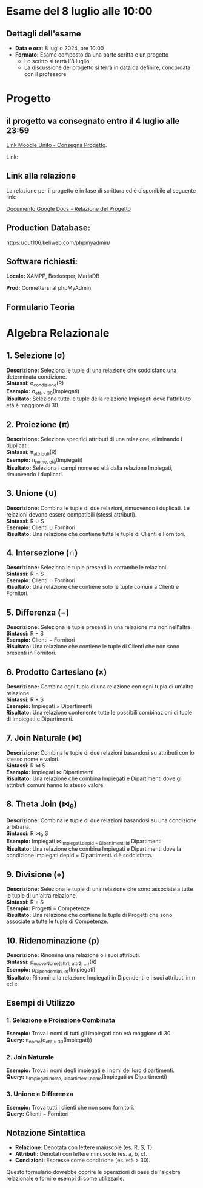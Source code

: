 # Esame del 8 luglio alle 10:00

## Dettagli dell'esame

- **Data e ora:** 8 luglio 2024, ore 10:00
- **Formato:** Esame composto da una parte scritta e un progetto
  - Lo scritto si terrà l'8 luglio
  - La discussione del progetto si terrà in data da definire, concordata con il professore

# Progetto

## il progetto va consegnato entro il 4 luglio alle 23:59

[Link Moodle Unito - Consegna Progetto](https://informatica.i-learn.unito.it/mod/assign/view.php?id=235786).

Link: 

## Link alla relazione

La relazione per il progetto è in fase di scrittura ed è disponibile al seguente link:

[Documento Google Docs - Relazione del Progetto](https://docs.google.com/document/d/1DzxUjuaCh5eImsaroqHq8j8oPXeEQ7thTz5TV4AdffI/)

## Production Database:
https://out106.keliweb.com/phpmyadmin/

## Software richiesti:

**Locale:**
XAMPP, Beekeeper, MariaDB

**Prod:**
Connettersi al phpMyAdmin


## Formulario Teoria ##

# Algebra Relazionale

## 1. Selezione (σ)

**Descrizione:** Seleziona le tuple di una relazione che soddisfano una determinata condizione.  
**Sintassi:** σ<sub>condizione</sub>(R)  
**Esempio:** σ<sub>età > 30</sub>(Impiegati)  
**Risultato:** Seleziona tutte le tuple della relazione Impiegati dove l'attributo età è maggiore di 30.

## 2. Proiezione (π)

**Descrizione:** Seleziona specifici attributi di una relazione, eliminando i duplicati.  
**Sintassi:** π<sub>attributi</sub>(R)  
**Esempio:** π<sub>nome, età</sub>(Impiegati)  
**Risultato:** Seleziona i campi nome ed età dalla relazione Impiegati, rimuovendo i duplicati.

## 3. Unione (∪)

**Descrizione:** Combina le tuple di due relazioni, rimuovendo i duplicati. Le relazioni devono essere compatibili (stessi attributi).  
**Sintassi:** R ∪ S  
**Esempio:** Clienti ∪ Fornitori  
**Risultato:** Una relazione che contiene tutte le tuple di Clienti e Fornitori.

## 4. Intersezione (∩)

**Descrizione:** Seleziona le tuple presenti in entrambe le relazioni.  
**Sintassi:** R ∩ S  
**Esempio:** Clienti ∩ Fornitori  
**Risultato:** Una relazione che contiene solo le tuple comuni a Clienti e Fornitori.

## 5. Differenza (−)

**Descrizione:** Seleziona le tuple presenti in una relazione ma non nell'altra.  
**Sintassi:** R − S  
**Esempio:** Clienti − Fornitori  
**Risultato:** Una relazione che contiene le tuple di Clienti che non sono presenti in Fornitori.

## 6. Prodotto Cartesiano (×)

**Descrizione:** Combina ogni tupla di una relazione con ogni tupla di un'altra relazione.  
**Sintassi:** R × S  
**Esempio:** Impiegati × Dipartimenti  
**Risultato:** Una relazione contenente tutte le possibili combinazioni di tuple di Impiegati e Dipartimenti.

## 7. Join Naturale (⋈)

**Descrizione:** Combina le tuple di due relazioni basandosi su attributi con lo stesso nome e valori.  
**Sintassi:** R ⋈ S  
**Esempio:** Impiegati ⋈ Dipartimenti  
**Risultato:** Una relazione che combina Impiegati e Dipartimenti dove gli attributi comuni hanno lo stesso valore.

## 8. Theta Join (⋈<sub>θ</sub>)

**Descrizione:** Combina le tuple di due relazioni basandosi su una condizione arbitraria.  
**Sintassi:** R ⋈<sub>θ</sub> S  
**Esempio:** Impiegati ⋈<sub>Impiegati.depId = Dipartimenti.id</sub> Dipartimenti  
**Risultato:** Una relazione che combina Impiegati e Dipartimenti dove la condizione Impiegati.depId = Dipartimenti.id è soddisfatta.

## 9. Divisione (÷)

**Descrizione:** Seleziona le tuple di una relazione che sono associate a tutte le tuple di un'altra relazione.  
**Sintassi:** R ÷ S  
**Esempio:** Progetti ÷ Competenze  
**Risultato:** Una relazione che contiene le tuple di Progetti che sono associate a tutte le tuple di Competenze.

## 10. Ridenominazione (ρ)

**Descrizione:** Rinomina una relazione o i suoi attributi.  
**Sintassi:** ρ<sub>nuovoNome(attr1, attr2, ...)</sub>(R)  
**Esempio:** ρ<sub>Dipendenti(n, e)</sub>(Impiegati)  
**Risultato:** Rinomina la relazione Impiegati in Dipendenti e i suoi attributi in n ed e.

## Esempi di Utilizzo

### 1. Selezione e Proiezione Combinata

**Esempio:** Trova i nomi di tutti gli impiegati con età maggiore di 30.  
**Query:** π<sub>nome</sub>(σ<sub>età > 30</sub>(Impiegati))

### 2. Join Naturale

**Esempio:** Trova i nomi degli impiegati e i nomi dei loro dipartimenti.  
**Query:** π<sub>Impiegati.nome, Dipartimenti.nome</sub>(Impiegati ⋈ Dipartimenti)

### 3. Unione e Differenza

**Esempio:** Trova tutti i clienti che non sono fornitori.  
**Query:** Clienti − Fornitori

## Notazione Sintattica

- **Relazione:** Denotata con lettere maiuscole (es. R, S, T).
- **Attributi:** Denotati con lettere minuscole (es. a, b, c).
- **Condizioni:** Espresse come condizione (es. età > 30).

Questo formulario dovrebbe coprire le operazioni di base dell'algebra relazionale e fornire esempi di come utilizzarle.

